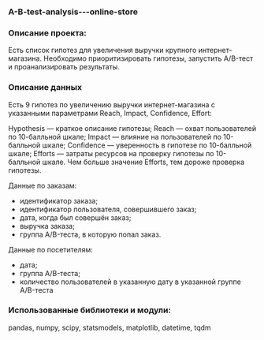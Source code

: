 ### A-B-test-analysis---online-store

### Описание проекта:

Есть список гипотез для увеличения выручки крупного интернет-магазина.
Необходимо приоритизировать гипотезы, запустить A/B-тест и проанализировать результаты.

### Описание данных

Есть 9 гипотез по увеличению выручки интернет-магазина с указанными параметрами Reach, Impact, Confidence, Effort:

Hypothesis — краткое описание гипотезы;
Reach — охват пользователей по 10-балльной шкале;
Impact — влияние на пользователей по 10-балльной шкале;
Confidence — уверенность в гипотезе по 10-балльной шкале;
Efforts — затраты ресурсов на проверку гипотезы по 10-балльной шкале. Чем больше значение Efforts, тем дороже проверка гипотезы.

Данные по заказам:

- идентификатор заказа;
- идентификатор пользователя, совершившего заказ;
- дата, когда был совершён заказ;
- выручка заказа;
- группа A/B-теста, в которую попал заказ.

Данные по посетителям:

- дата;
- группа A/B-теста;
- количество пользователей в указанную дату в указанной группе A/B-теста

### Использованные библиотеки и модули:

pandas, numpy, scipy, statsmodels, matplotlib, datetime, tqdm
